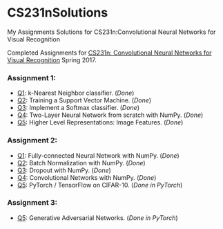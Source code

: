 # CS231nSolutions
My Assignments Solutions for CS231n:Convolutional Neural Networks for Visual Recognition

Completed Assignments for [CS231n: Convolutional Neural Networks for Visual Recognition](cs231n.stanford.edu) Spring 2017.

### Assignment 1:
- [Q1](https://github.com/AlirezAkbary/CS231nSolutions/blob/master/assignment1/knn.ipynb): k-Nearest Neighbor classifier. (_Done_)
- [Q2](https://github.com/AlirezAkbary/CS231nSolutions/blob/master/assignment1/svm.ipynb): Training a Support Vector Machine. (_Done_)
- [Q3](https://github.com/AlirezAkbary/CS231nSolutions/blob/master/assignment1/softmax.ipynb): Implement a Softmax classifier. (_Done_)
- [Q4](https://github.com/AlirezAkbary/CS231nSolutions/blob/master/assignment1/two_layer_net.ipynb): Two-Layer Neural Network from scratch with NumPy. (_Done_)
- [Q5](https://github.com/AlirezAkbary/CS231nSolutions/blob/master/assignment1/features.ipynb): Higher Level Representations: Image Features. (_Done_)

### Assignment 2:
- [Q1](https://github.com/AlirezAkbary/CS231nSolutions/blob/master/assignment2/FullyConnectedNets.ipynb): Fully-connected Neural Network with NumPy. (_Done_)
- [Q2](https://github.com/AlirezAkbary/CS231nSolutions/blob/master/assignment2/BatchNormalization.ipynb): Batch Normalization with NumPy. (_Done_)
- [Q3](https://github.com/AlirezAkbary/CS231nSolutions/blob/master/assignment2/Dropout.ipynb): Dropout with NumPy. (_Done_)
- [Q4](https://github.com/AlirezAkbary/CS231nSolutions/blob/master/assignment2/ConvolutionalNetworks.ipynb): Convolutional Networks with NumPy. (_Done_)
- [Q5](https://github.com/AlirezAkbary/CS231nSolutions/blob/master/assignment2/PyTorch.ipynb): PyTorch / TensorFlow on CIFAR-10. (_Done in PyTorch_)

### Assignment 3:
- [Q5](https://github.com/AlirezAkbary/CS231nSolutions/blob/master/assignment3/Generative_Adversarial_Networks_PyTorch.ipynb): Generative Adversarial Networks. (_Done in PyTorch_)

